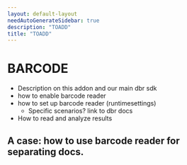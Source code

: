 ```yaml
---
layout: default-layout
needAutoGenerateSidebar: true
description: "TOADD"
title: "TOADD"
---
```


# BARCODE

* Description on this addon and our main dbr sdk
* how to enable barcode reader 
* how to set up barcode reader (runtimesettings)
    - Specific scenarios? link to dbr docs
* How to read and analyze results

## A case: how to use barcode reader for separating docs.
